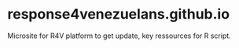 # response4venezuelans.github.io

Microsite for R4V platform to get update, key ressources for R script.
